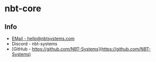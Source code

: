 # nbt-core

## Info

* [EMail - hello@nbtsystems.com](mailto:hello@nbtsystems.com)
* Discord - nbt-systems
* [GitHub - https://github.com/NBT-Systems](https://github.com/NBT-Systems)
